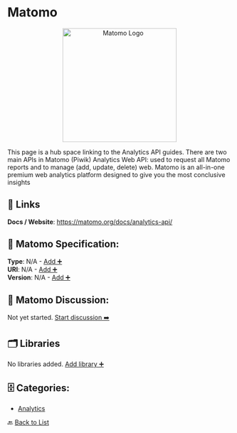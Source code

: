 # Matomo
<p align="center">
    <img width="256" src="https://raw.githubusercontent.com/apis-list/apis-list/main/apis/matomo/logo_256x256.png" alt="Matomo Logo"/>
</p>
This page is a hub space linking to the Analytics API guides.  There are two main APIs in Matomo (Piwik) Analytics Web API: used to request all Matomo reports and to manage (add, update, delete) web. Matomo is an all-in-one premium web analytics platform designed to give you the most conclusive insights

##  🔗 Links
**Docs / Website**: https://matomo.org/docs/analytics-api/

## 🧬 Matomo Specification:
**Type**: N/A - [Add ➕](https://github.com/apis-list/apis-list/edit/main/apis.yaml#L12224)  
**URI**: N/A - [Add ➕](https://github.com/apis-list/apis-list/edit/main/apis.yaml#L12224)  
**Version**: N/A - [Add ➕](https://github.com/apis-list/apis-list/edit/main/apis.yaml#L12224)

## 💬 Matomo Discussion:
Not yet started. [Start discussion ➡️](https://github.com/apis-list/apis-list/discussions/new)

## 🗂️ Libraries

No libraries added. [Add library ➕](https://github.com/apis-list/apis-list/edit/main/apis.yaml#L12224)    


## 🗄️ Categories:
- [Analytics](https://github.com/apis-list/apis-list#analytics-)

🔙  [Back to List](https://github.com/apis-list/apis-list)
